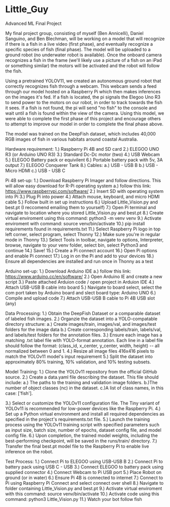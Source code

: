 # Little_Guy
Advanced ML Final Project

My final project group, consisting of myself (Ben Annicelli), Daniel Sanguino, and Ben Blechman, will be working on a model that will recognize if there is a fish in a live video (first phase), and eventually recognize a specific species of fish (final phase). The model will be uploaded to a ground robot (no underwater robot is available). Once the onboard camera recognizes a fish in the frame (we'll likely use a picture of a fish on an iPad or something similar) the motors will be activated and the robot will follow the fish.

Using a pretrained YOLOV11, we created an autonomous ground robot that correctly recognizes fish through a webcam. This webcam sends a feed through our model hosted on a Raspberry Pi which then makes inferences on the images it's fed. If a fish is located, the pi signals the Elegoo Uno R3 to send power to the motors on our robot, in order to track towards the fish it sees. If a fish is not found, the pi will send "no fish" to the console and wait until a fish is found within the view of the camera. Using this model, we were able to complete the first phase of this project and encourage others to attempt to improve our model in order to complete the final phase above.

The model was trained on the DeepFish dataset, which includes 40,000 RGB images of fish in various habitats around coastal Australia.


Hardware requirement:
  1.) Raspberry Pi 4B and SD card
  2.) ELEGOO UNO R3 (or Arduino UNO R3)
  3.) Standard Dc-Dc motor (two)
  4.) USB Webcam
  5.) ELEGOO Battery pack or equivilent
  6.) Portable battery pack with 5v, 3A output
  7.) ELEGOO Conquerer Tank
  8.) Cables:
        a.) USB - USB B
        b.) USB - Micro HDMI
        c.) USB - USB C


Pi 4B set-up:
  1.) Download Raspberry Pi Imager and follow directions. This will allow easy download for R-Pi operating system
        a.) follow this link: https://www.raspberrypi.com/software/
  2.) Insert SD with operating system into Pi
  3.) Plug Pi into power
  4.) Attach mouse, keyboard, and micro HDMI cable
  5.) Follow built in set up instructions
  6.) Upload Little_Vision.py and best.pt (I reccomend emailing them to yourself)
  7.) Open Pi terminal and navigate to location where you stored Little_Vision.py and best.pt
  8.) Create virtual enviroment using this command: python3 -m venv venv
  9.) Activate enviroment with command: source venv/bin/activate
  10.) pip install requirements found in requirements.txt
  11.) Select Raspberry Pi logo in top left corner, select program, select Thonny
  12.) Make sure you're in regular mode in Thonny
  13.) Select Tools in toolbar, navigate to options, Interpreter, browse, navigate to your venv folder, select bin, select Python3 and continue
  14.) Save!
  15.) Create a Pi connect account
  16.) Open Pi options and enable Pi connect
  17.) Log in on the Pi and add to your devices
  18.) Ensure all dependencies are installed and run once in Thonny as a test

Arduino set-up:
  1.) Download Arduino IDE
        a.) follow this link: https://www.arduino.cc/en/software/
  2.) Open Arduino IE and create a new script
  3.) Paste attached Arduion code / open project in Arduion IDE
  4.) Attach USB-USB B cable into board
  5.) Navigate to board select, select the com port taken by Arduino board and slect board type: Arduino UNO
  6.) Compile and upload code
  7.) Attach USB-USB B cable to Pi 4B USB slot (any)

Data Processing:
  1.) Obtain the DeepFish Dataset or a comparable dataset of labeled fish images.
  2.) Organzie the dataset into a YOLO-compatable directory structure:
      a.) Create images/train, images/val, and images/test folders for the image data
      b.) Create corresponding labels/train, labels/val, and labels/test folders for the annotation files.
  3.) Ensure each image has a matching .txt label file with YOLO-format annotation.
      Each line in a label file should follow the format:
      (class_id, x_center, y_center, width, height) -- all normalized between 0 and 1.
  4.) Resize all image files 416x416 pixels to match the YOLOv11 model's input requirement
  5.) Split the dataset into approximately 80% training, 10% validation, and 10% testing subsets.

Model Training:
  1.) Clone the YOLOv11 repository from the official GitHub source.
  2.) Create a data.yaml file describing the dataset. This file should include:
      a.) The paths to the training and validation image folders.
      b.)The number of object classes (nc) in the dataset.
      c.)A list of class names, in this case: ['fish'].

  3.) Select or customize the YOLOv11 configuration file. The Tiny variant of YOLOv11 is recommended for low-power devices like the Raspberry Pi.
  4.) Set up a Python virtual environment and install all required dependencies as specified in the project's requirements.txt file.
  5.) Launch the training process using the YOLOv11 training script with specified parameters such as input size, batch size, number of epochs, dataset config file, and model config file.
  6.) Upon completion, the trained model weights, including the best-performing checkpoint, will be saved in the runs/train/ directory.
  7.) Transfer the final best.pt model file to the Raspberry Pi to enable live inference on the robot.

Test Process:
  1.) Connect Pi to ELEGOO using USB-USB B
  2.) Connect Pi to battery pack using USB C - USB
  3.) Connect ELEGOO to battery pack using supplied connector
  4.) Connect Webcam to Pi USB port
  5.) Place Robot on ground (or in water)
  6.) Ensure Pi 4B is connected to internet
  7.) Connect to Pi using Raspberry Pi Connect and select connect over shell
  8.) Navigate to folder containing Little_Vision.py and best.pt
  9.) Activate virtual enviroment with this command: source venv/bin/activate
  10.) Activate code using this command: python3 Little_Vision.py
  11.) Watch your bot follow fish
